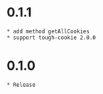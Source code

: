 0.1.1
===================
    * add method getAllCookies
    * support tough-cookie 2.0.0

0.1.0
===================

    * Release
